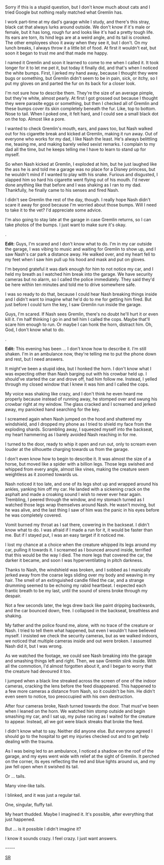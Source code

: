 Sorry if this is a stupid question, but I don't know much about cats and I tried Google but nothing really matched what Gremlin has. 

I work part-time at my dad's garage while I study, and there's this stray, black cat that always lurks around outside. We don't know if it's male or female, but it has long, rough fur and looks like it's had a pretty tough life. Its ears are torn, its hind legs are at a weird angle, and its tail is crooked. The other employees shoo it away when they see it, but I don't. On my lunch breaks, I always throw it a little bit of food. At first it wouldn't eat, but soon it began to trust me and that made me happy.

I named it Gremlin and soon it learned to come to me when I called it. It took longer for it to let me pet it, but today it finally did, and that's when I noticed the white bumps. First, I jerked my hand away, because I thought they were bugs or something, but Gremlin didn't seem to be in pain, sick, or itchy, so I put my gloves on and parted the fur on its back for a closer look.

I'm not sure how to describe them. They're the size of an average pimple, but they're white, almost pearly. At first I got grossed out because I thought they were parasite eggs or something, but then I checked all of Gremlin and these bumps cover its skin completely beneath the fur. Like, top to bottom. Nose to tail. When I poked one, it felt hard, and I could see a small black dot on the top. Almost like a pore.

I wanted to check Gremlin's mouth, ears, and paws too, but Nash walked out for his cigarette break and kicked at Gremlin, making it run away. Out of everyone who works for my dad, I like Nash the least. He's always belittling me, teasing me, and making barely veiled sexist remarks. I complain to my dad all the time, but he keeps telling me I have to learn to stand up for myself. 

So when Nash kicked at Gremlin, I exploded at him, but he just laughed like the ass he is and told me a garage was no place for a Disney princess, but he wouldn't mind if I wanted to play with his snake. Furious and disgusted, I slapped him so hard his cigarette went flying out of his mouth. I'd never done anything like that before and I was shaking as I ran to my dad. Thankfully, he finally came to his senses and fired Nash.

I didn't see Gremlin the rest of the day, though. I really hope Nash didn't scare it away for good because I'm worried about those bumps. Will I need to take it to the vet? I'd appreciate some advice.

I'm also going to stay late at the garage in case Gremlin returns, so I can take photos of the bumps. I just want to make sure it's okay.

.

**Edit:** Guys, I'm scared and I don't know what to do. I'm in my car outside the garage, I was vibing to music and waiting for Gremlin to show up, and I saw Nash's car park a distance away. He walked over, and my heart fell to my feet when I saw him pull up his hood and mask and put on gloves.

I'm beyond grateful it was dark enough for him to not notice my car, and I held my breath as I watched him break into the garage. We have security cameras but no alarm, so I called the police immediately. They said they'd be here within ten minutes and told me to drive somewhere safe.

I was so ready to do that, because I could hear Nash breaking things inside and I didn't want to imagine what he'd do to me for getting him fired. But just before I could turn the key, I saw Gremlin run inside the garage.

Guys, I'm scared. If Nash sees Gremlin, there's no doubt he'll hurt it or even kill it. I'm half thinking I go in and tell him I called the cops. Maybe that'll scare him enough to run. Or maybe I can honk the horn, distract him. Oh, God, I don't know what to do.

. 

**Edit:** This evening has been … I don't know how to describe it. I'm still shaken. I'm in an ambulance now, they're telling me to put the phone down and rest, but I need answers.

It might've been a stupid idea, but I honked the horn. I don't know what I was expecting other than Nash barging out with his crowbar held up. I should've started the car and drove off, had him follow me. Instead, I yelled through my closed window that I knew it was him and I called the cops.

My voice was shaking like crazy, and I don't think he even heard me properly because instead of running away, he stomped over and swung his crowbar right at my window. The glass cracked and I screamed and jerked away, my panicked hand searching for the key.

I screamed again when Nash jumped on the hood and shattered my windshield, and I dropped my phone as I tried to shield my face from the exploding shards. Scrambling away, I squeezed myself into the backseat, my heart hammering as I barely avoided Nash reaching in for me.

I turned to the door, ready to whip it open and run out, only to scream even louder at the silhouette charging towards us from the garage.

I don't even know how to begin to describe it. It was almost the size of a horse, but moved like a spider with a billion legs. Those legs swished and whipped from every angle, almost like vines, making the creature seem weightless as it zoomed towards us.

Nash noticed it too late, and one of its legs shot up and wrapped around his ankles, yanking him off my car. He landed with a sickening crack on the asphalt and made a croaking sound I wish to never ever hear again. Trembling, I peered through the window, and my stomach turned as I watched those legs wrap themselves around Nash. He wasn't moving, but he was alive, and the last thing I saw of him was the panic in his eyes before he was completely covered.

Vomit burned my throat as I sat there, cowering in the backseat. I didn't know what to do. I was afraid if I made a run for it, it would be faster than me. But if I stayed put, I was an easy target if it noticed me.

I lost my chance at a choice when the creature whipped its legs around my car, pulling it towards it. I screamed as I bounced around inside, terrified that this would be the way I died. The more legs that covered the car, the darker it became, and soon I was hyperventilating in pitch darkness.

Thanks to Nash, the windshield was broken, and I sobbed as I manically jerked away from the coarse legs sliding over my body and weaving in my hair. The smell of an extinguished candle filled the car, and a strange drumming seemed to be echoing my rabid heartbeat. I expected each frantic breath to be my last, until the sound of sirens broke through my despair.

Not a few seconds later, the legs drew back like paint dripping backwards, and the car bounced down, free. I collapsed in the backseat, breathless and shaking.

My father and the police found me, alone, with no trace of the creature or Nash. I tried to tell them what happened, but even I wouldn't have believed myself. I insisted we check the security cameras, but as we walked indoors, we noticed that multiple cameras inside and out were broken. I assumed Nash did it, but I was wrong.

As we watched the footage, we could see Nash breaking into the garage and smashing things left and right. Then, we saw Gremlin slink inside. With all the commotion, I'd almost forgotten about it, and I began to worry that the creature had devoured it too.

I jumped when a black line streaked across the screen of one of the indoor cameras, cracking the lens before the feed disappeared. This happened to a few more cameras a distance from Nash, so it couldn't be him. He didn't even seem to notice, too preoccupied with his own destruction.

After four cameras broke, Nash turned towards the door. That must've been when I leaned on the horn. We watched him stomp outside and begin smashing my car, and I sat up, my pulse racing as I waited for the creature to appear. Instead, all we got were black streaks that broke the feed.

I didn't know what to say. Neither did anyone else. But everyone agreed I should go to the hospital to get my injuries checked out and to get help dealing with the trauma.

As I was being led to an ambulance, I noticed a shadow on the roof of the garage, and my eyes went wide with relief at the sight of Gremlin. It perched on the corner, its eyes reflecting the red and blue lights around us, and my jaw fell open when it swished its tail. 

Or … tails.

Many vine-like tails.

I blinked, and it was just a regular tail. 

One, singular, fluffy tail.

My heart thudded. Maybe I imagined it. It's possible, after everything that just happened.

But … is it possible I didn't imagine it?

I know it sounds crazy. I feel crazy. I just want answers.

\-----

[SR](https://www.reddit.com/r/Skittishreflections)